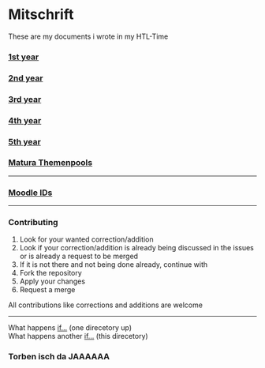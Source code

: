 # Mitschrift
These are my documents i wrote in my HTL-Time

### [1st year](./1/README.md)
### [2nd year](./2/README.md)
### [3rd year](./3/README.md)
### [4th year](./4/README.md)
### [5th year](./5/README.md)

### [Matura Themenpools](./Themenbereiche_fur_den_Maturatermin_2021_und_die_zwei_folgenden_Nebentermine.pdf)

---

### [Moodle IDs](./moodle/ID.md)

---

### Contributing

1. Look for your wanted correction/addition
2. Look if your correction/addition is already being discussed in the issues or is already a request to be merged
3. If it is not there and not being done already, continue with
4. Fork the repository
5. Apply your changes
6. Request a merge

All contributions like corrections and additions are welcome

---

What happens [if...](./..) (one direcetory up)<br>
What happens another [if...](./.) (this direcetory)
### Torben isch da JAAAAAA
